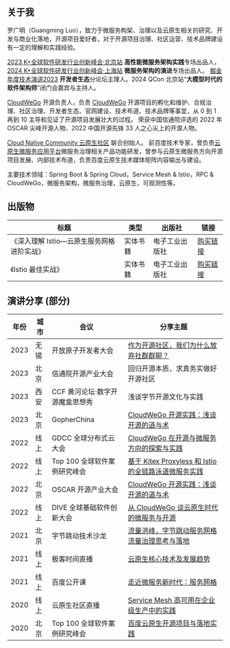 ## 关于我

罗广明（Guangming Luo），致力于微服务构架、治理以及云原生相关的研究、开发与商业化落地，开源项目爱好者，对于开源项目治理、社区运营、技术品牌建设有一定的理解和实践经验。

[2023 K+全球软件研发行业创新峰会·北京站](http://www.2023beijing.keylinkcon.com/) **高性能微服务架构实践**专场出品人，[2024 K+全球软件研发行业创新峰会·上海站](http://www.2024shanghai.keylinkcon.com/) **微服务架构的演进**专场出品人。
[掘金年度技术演讲2023](https://juejin.cn/meetings/talk2023) **开发者生态**分论坛主理人。2024 QCon 北京站“**大模型时代的软件架构师**”闭门会嘉宾与主持人。

[CloudWeGo](https://github.com/cloudwego) 开源负责人，负责 [CloudWeGo](https://www.cloudwego.cn/zh/) 开源项目的孵化和维护、合规治理、社区治理、开发者生态、官网建设、技术布道、技术品牌等事宜，从 0 到 1 再到 10 主导和见证了开源项目发展壮大的过程。
荣获中国信通院评选的 2022 年 OSCAR 尖峰开源人物、2022 中国开源先锋 33 人之心尖上的开源人物。

[Cloud Native Community 云原生社区](https://cloudnative.to/) 联合创始人。
前百度技术专家，曾负责[云原生微服务应用平台](https://cloud.baidu.com/doc/CNAP/index.html)微服务治理相关产品功能研发，曾参与云原生微服务方向开源项目发展、内部技术布道，负责百度云原生技术媒体矩阵内容输出与建设。

主要技术领域：Spring Boot & Spring Cloud，Service Mesh & Istio，RPC & CloudWeGo，微服务架构，微服务治理，云原生，可观测性等。

## 出版物
| 标题                            |类型        |出版社   |链接        |
|-------------------------------|----------- |----------- |----------- |
| 《深入理解 Istio—云原生服务网格进阶实战》      |实体书籍|电子工业出版社|[购买链接](https://item.jd.com/13200745.html)|
| 《Istio 最佳实战》                  |实体书籍|电子工业出版社|[购买链接](https://item.jd.com/14057890.html)|


## 演讲分享 (部分)
| 年份   | 城市   | 会议                 | 分享主题                                                                                                                                                                              |
|------|------|--------------------|-----------------------------------------------------------------------------------------------------------------------------------------------------------------------------------|
| 2023 | 无锡   | 开放原子开发者大会          | [作为开源社区，我们为什么放弃社群群聊？](https://mp.weixin.qq.com/s/h9E4sWnkdpaL6TTAv4oyFQ)                                                                                                          |
| 2023 | 北京   | 信通院开源产业大会          | 回归开源本质，求真务实做好开源社区                                                                                                                                                                 |
| 2023 | 西安   | CCF 黄河论坛·数字开源魔盒思想秀 | 浅谈字节开源文化与实践                                                                                                                                                                       |
| 2023 | 北京   | GopherChina        | [CloudWeGo 开源实践：浅谈开源的道与术](https://mp.weixin.qq.com/s/KUx_Smip1V3U_-rNg7rTtg)                                                                                                      |
| 2022 | 线上   | GDCC 全球分布式云大会      | [CloudWeGo 在开源与微服务方向的探索与实践](https://mp.weixin.qq.com/s/vgQgIo5CjgfNyL-8YRKzow)                                                                                                    |
| 2022 | 线上   | Top 100 全球软件案例研究峰会 | [基于 Kitex Proxyless 和 Istio 的全链路泳道微服务实践](https://www.top100summit.com/detail?id=16630)                                                                                            |
| 2022 | 北京   | OSCAR 开源产业大会       | [CloudWeGo 开源实践：浅谈开源的道与术](https://mp.weixin.qq.com/s/1MF7VZqFpLhetf2Rik5hfw)                                                                                                      |
| 2022 | 线上   | DIVE 全球基础软件创新大会    | [从 CloudWeGo 谈云原生时代的微服务与开源](https://dive.infoq.cn/2022/beijing/presentation/3948)                                                                                                 |
| 2021 | 北京   | 字节跳动技术沙龙           | [流量洪峰，字节跳动服务网格流量治理思考与落地](https://live.juejin.cn/4354/9215648)                                                                                                                     |
| 2021 | 线上   | 极客时间直播             | [云原生核心技术及发展趋势](https://live.geekbang.org/room/1082)                                                                                                                               |
| 2021 | 线上   | 百度公开课              | [走近微服务新时代：服务网格](http://abcxueyuan.baidu.com/#/course_detail?id=15179&courseId=15179&hmsr=%E6%B2%99%E9%BE%99%E5%BE%AE%E6%9C%8D%E5%8A%A1%E8%A7%86%E9%A2%91&hmpl=&hmcu=&hmkw=&hmci=) |
| 2020 | 线上   | 云原生社区直播            | [Service Mesh 高可用在企业级生产中的实践](https://www.bilibili.com/video/BV1WT4y1u73W)                                                                                                         |
| 2020 | 北京   | Top 100 全球软件案例研究峰会 | [百度云原生开源项目与落地实践](https://www.top100summit.com/detail?id=15042)                                                                                                                    |

